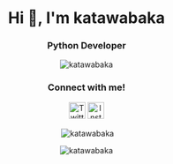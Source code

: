 <h1 align="center">Hi 👋, I'm katawabaka</h1>
<h3 align="center">Python Developer</h3>

<p align="center"> <img src="https://komarev.com/ghpvc/?username=katawabaka&label=Profile%20views&color=f1c9fe&style=flat" alt="katawabaka"/></p>

<h3 align="center">Connect with me!</h3>

<p align="center">
<a href = "https://instagram.com/definitelynotkatawa"><img src="https://raw.githubusercontent.com/rahuldkjain/github-profile-readme-generator/master/src/images/icons/Social/twitter.svg" alt="Twitter" width="30" height="30"></a>
<a href = "https://instagram.com/definitelynotkatawa"><img src="https://raw.githubusercontent.com/rahuldkjain/github-profile-readme-generator/master/src/images/icons/Social/instagram.svg" alt="Instagram" width="30" height="30"></a>
</p>
 
<p align="center">&nbsp;<img align="center" src="https://github-readme-stats.vercel.app/api?username=katawabaka&show_icons=true&locale=en" alt="katawabaka" /></p>

<p align="center"><img align="center" src="https://github-readme-streak-stats.herokuapp.com/?user=katawabaka&" alt="katawabaka" /></p>
